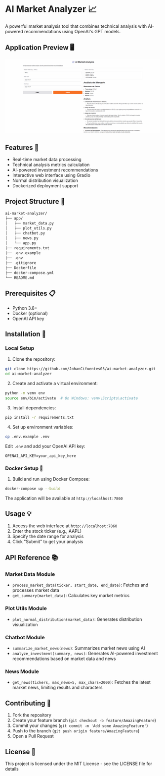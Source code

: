 # AI Market Analyzer 📈

A powerful market analysis tool that combines technical analysis with AI-powered recommendations using OpenAI's GPT models.

## Application Preview 🖥️
![AI Market Analyzer Interface](AI-FINANCE-EXAMPLE.png)

## Features 🌟

- Real-time market data processing
- Technical analysis metrics calculation
- AI-powered investment recommendations
- Interactive web interface using Gradio
- Normal distribution visualization
- Dockerized deployment support

## Project Structure 📁

```
ai-market-analyzer/
├── app/
│   ├── market_data.py
│   ├── plot_utils.py
│   ├── chatbot.py
│   ├── news.py
│   └── app.py
├── requirements.txt
├── .env.example
├── .env
├── .gitignore
├── Dockerfile
├── docker-compose.yml
└── README.md
```

## Prerequisites 📋

- Python 3.8+
- Docker (optional)
- OpenAI API key

## Installation 🚀

### Local Setup

1. Clone the repository:
```bash
git clone https://github.com/JohanCifuentes03/ai-market-analyzer.git
cd ai-market-analyzer
```

2. Create and activate a virtual environment:
```bash
python -m venv env
source env/bin/activate  # On Windows: venv\Scripts\activate
```

3. Install dependencies:
```bash
pip install -r requirements.txt
```

4. Set up environment variables:
```bash
cp .env.example .env
```
Edit `.env` and add your OpenAI API key:
```
OPENAI_API_KEY=your_api_key_here
```

### Docker Setup 🐳

1. Build and run using Docker Compose:
```bash
docker-compose up --build
```

The application will be available at `http://localhost:7860`

## Usage 💡

1. Access the web interface at `http://localhost:7860`
2. Enter the stock ticker (e.g., AAPL)
3. Specify the date range for analysis
4. Click "Submit" to get your analysis

## **API Reference 📚**

### Market Data Module
- `process_market_data(ticker, start_date, end_date)`: Fetches and processes market data
- `get_summary(market_data)`: Calculates key market metrics

### Plot Utils Module
- `plot_normal_distribution(market_data)`: Generates distribution visualization

### Chatbot Module
- `summarize_market_news(news)`: Summarizes market news using AI
- `analyze_investment(summary, news)`: Generates AI-powered investment recommendations based on market data and news

### News Module
- `get_news(tickers, max_news=5, max_chars=2000)`: Fetches the latest market news, limiting results and characters

## Contributing 🤝

1. Fork the repository
2. Create your feature branch (`git checkout -b feature/AmazingFeature`)
3. Commit your changes (`git commit -m 'Add some AmazingFeature'`)
4. Push to the branch (`git push origin feature/AmazingFeature`)
5. Open a Pull Request

## License 📄

This project is licensed under the MIT License - see the LICENSE file for details